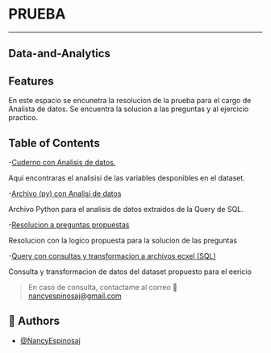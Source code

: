 # PRUEBA 
----------------------------------
Data-and-Analytics
--------------------------

## Features

En este espacio se encunetra la resolucion de la prueba para el cargo de Analista de datos.  Se encuentra la solucion a las preguntas y al ejercicio practico. 



## Table of Contents



-[Cuderno con Analisis de datos.](https://github.com/NancyEspinosaj/Prueba---Data-and-Analytics/blob/main/Data_Analys_Assentment.ipynb "Heading link")

Aqui encontraras el analisisi de las variables desponibles en el dataset.

-[Archivo (py) con Analisi de datos](https://github.com/NancyEspinosaj/Prueba---Data-and-Analytics/blob/main/data_analys_assentment.py  "Heading link")

Archivo Python para el analisis de datos extraidos de la Query de SQL.

-[Resolucion a preguntas propuestas](https://github.com/NancyEspinosaj/Prueba---Data-and-Analytics/blob/main/Prueba.docx "Heading link")

Resolucion con la logico propuesta para la solucion de las preguntas

-[Query con consultas y transformacion a archivos ecxel (SQL)](https://github.com/NancyEspinosaj/Prueba---Data-and-Analytics/blob/main/SQLQueryPrueba.zip "Heading link")

Consulta y transformacion de datos del dataset propuesto para el eericio

> En caso de consulta, contactame al correo 💬 nancyespinosaj@gmail.com

## 🚀 Authors

- [@NancyEspinosaj](https://github.com/NancyEspinosaj)
